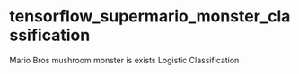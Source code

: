 # tensorflow_supermario_monster_classification
Mario Bros mushroom monster is exists Logistic Classification
